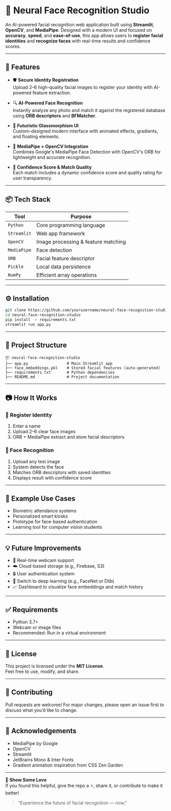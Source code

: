 # 🚀 Neural Face Recognition Studio

An AI-powered facial recognition web application built using **Streamlit**, **OpenCV**, and **MediaPipe**. Designed with a modern UI and focused on **accuracy**, **speed**, and **ease-of-use**, this app allows users to **register facial identities** and **recognize faces** with real-time results and confidence scores.

---

## 🧠 Features

- 🛡️ **Secure Identity Registration**  
  Upload 2–6 high-quality facial images to register your identity with AI-powered feature extraction.

- 🔍 **AI-Powered Face Recognition**  
  Instantly analyze any photo and match it against the registered database using **ORB descriptors** and **BFMatcher**.

- 🎨 **Futuristic Glassmorphism UI**  
  Custom-designed modern interface with animated effects, gradients, and floating elements.

- 🧠 **MediaPipe + OpenCV Integration**  
  Combines Google's MediaPipe Face Detection with OpenCV's ORB for lightweight and accurate recognition.

- 🎯 **Confidence Score & Match Quality**  
  Each match includes a dynamic confidence score and quality rating for user transparency.

---

## 📦 Tech Stack

| Tool        | Purpose                             |
|-------------|-------------------------------------|
| `Python`    | Core programming language           |
| `Streamlit` | Web app framework                   |
| `OpenCV`    | Image processing & feature matching |
| `MediaPipe` | Face detection                      |
| `ORB`       | Facial feature descriptor           |
| `Pickle`    | Local data persistence              |
| `NumPy`     | Efficient array operations          |

---

## ⚙️ Installation

```bash
git clone https://github.com/yourusername/neural-face-recognition-studio.git
cd neural-face-recognition-studio
pip install -r requirements.txt
streamlit run app.py
```

---

## 📁 Project Structure

```
📦 neural-face-recognition-studio
├── app.py                 # Main Streamlit app
├── face_embeddings.pkl    # Stored facial features (auto-generated)
├── requirements.txt       # Python dependencies
├── README.md              # Project documentation
```

---

## 📷 How It Works

### 🔐 Register Identity
1. Enter a name  
2. Upload 2–6 clear face images  
3. ORB + MediaPipe extract and store facial descriptors  

### 🔎 Face Recognition
1. Upload any test image  
2. System detects the face  
3. Matches ORB descriptors with saved identities  
4. Displays result with confidence score  

---

## 🧪 Example Use Cases

- Biometric attendance systems  
- Personalized smart kiosks  
- Prototype for face-based authentication  
- Learning tool for computer vision students  

---

## 💡 Future Improvements

- 🎥 Real-time webcam support  
- ☁️ Cloud-based storage (e.g., Firebase, S3)  
- 🔒 User authentication system  
- 🧬 Switch to deep learning (e.g., FaceNet or Dlib)  
- 📈 Dashboard to visualize face embeddings and match history  

---

## ✅ Requirements

- Python 3.7+  
- Webcam or image files  
- Recommended: Run in a virtual environment  

---

## 📄 License

This project is licensed under the **MIT License**.  
Feel free to use, modify, and share.

---

## 🤝 Contributing

Pull requests are welcome! For major changes, please open an issue first to discuss what you’d like to change.

---

## 🙌 Acknowledgements

- MediaPipe by Google  
- OpenCV  
- Streamlit  
- JetBrains Mono & Inter Fonts  
- Gradient animation inspiration from CSS Zen Garden  

---

🌟 **Show Some Love**  
If you found this helpful, give the repo a ⭐, share it, or contribute to make it better!

> “Experience the future of facial recognition — now.”
